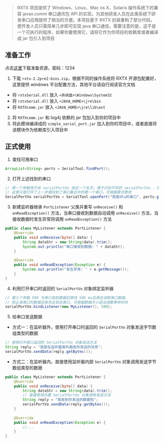 
> RXTX 项目提供了 Windows、Linux、Mac os X、Solaris 操作系统下的兼容 javax.comm 串口通讯包 API 的实现，为其他研发人员在此类系统下研发串口应用提供了相当的方便。本项目基于 RXTX 封装重构了部分代码，使开发人员只需简单几步即可实现 java 串口通信，需要注意的是，这不是一个可执行的程序，如果你要使用它，请将它作为你项目的依赖库或者编译成 jar 包引入到项目

## 准备工作
点击[这里](https://pan.baidu.com/s/1i4X3Fxj)下载准备资源，密码：1234
1. 下载 `rxtx-2.2pre2-bins.zip`，根据不同的操作系统将 RXTX 开源包配置好，这里提供 windows 平台配置方法，其他平台请自行阅读官方文档
 - 将 `rxtxSerial.dll` 放入 `<系统盘>\Windows\System32`
 - 将 `rxtxSerial.dll` 放入 `<JAVA_HOME>\jre\bin`
 - 将 `RXTXcomm.jar` 放入 `<JAVA_HOME>\jre\lib\ext`
2. 将 `RXTXcomm.jar` 和 log4j 依赖的 jar 包加入到你的项目中
3. 将此模块编译成的 `simple_serial_port.jar` 加入到你的项目中，或者直接将该模块作为依赖库引入项目中
## 正式使用
1. 查找可用串口

```java
ArrayList<String> ports = SerialTool.findPort();
```
2. 打开上述找到的串口
```java
// 第一个参数用于给 serialPortVo 指定一个名字，便于识别不同的 serialPortVo ，可通过 serialPortVo.getName() 获取
// 这里只是打开了上一步骤找到了串口集合中的第一个串口，可根据需求更改
SerialPortVo serialPortVo = SerialTool.openPort("我是dtu的串口", ports.get(0), baudRate);
```
3. 新建监听器继承 `PortListener` 父类并重写 `onReceive()` 和 `onReadException()` 方法，当串口接收到数据自动调用 `onReceive()` 方法，当接收数据时发生异常将调用 `onReadException()` 方法
```java
public class MyListener extends PortListener {
    @Override
    public void onReceive(byte[] data) {
        String dataStr = new String(data).trim();
        System.out.println("串口接收到数据: " + dataStr);
    }
    
    @Override
    public void onReadException(Exception e) {
        System.out.println("发生异常: " + e.getMessage());
    }
}
```
4. 利用打开串口时返回的 `SerialPortVo` 对象绑定监听器
```java
// 第三个参数 500 为串口收到数据后等待 500 ms后再去读取串口数据，
// 防止读串口时数据没有完全到达串口，可根据数据大小适当调整等待时间
serialPortVo.bindListener(new MyListener(), 500);
```
5. 给串口发送数据
- 方式一：在监听器外，使用打开串口时返回的 `SerialPortVo` 对象发送字节数组类型的数据
```java
// 使用打开串口返回的 SerialPortVo 对象发送方法
String reply = "我是在监听器类外面给你发送的消息";
serialPortVo.sendData(reply.getBytes());
```
- 方式二：在监听器内，直接使用监听器内部 `SerialPortVo` 对象调用发送字节数组类型的数据
```java
public class MyListener extends PortListener {
    @Override
    public void onReceive(byte[] data) {
        String dataStr = new String(data).trim();
        // 直接使用内置 SerialPortVo 对象调用发送方法
        String reply = "我收到你发送的数据啦";
        serialPortVo.sendData(reply.getBytes());
    }
    
    @Override
    public void onReadException(Exception e) {
        //...
    }
}
```
